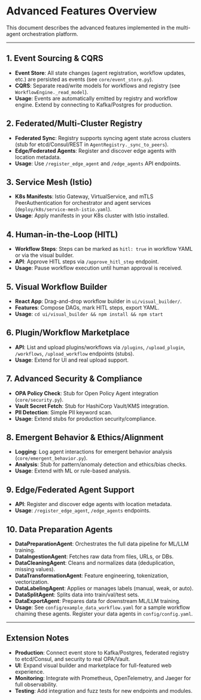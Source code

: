 # Advanced Features Overview

This document describes the advanced features implemented in the multi-agent orchestration platform.

---

## 1. Event Sourcing & CQRS
- **Event Store**: All state changes (agent registration, workflow updates, etc.) are persisted as events (see `core/event_store.py`).
- **CQRS**: Separate read/write models for workflows and registry (see `WorkflowEngine._read_model`).
- **Usage**: Events are automatically emitted by registry and workflow engine. Extend by connecting to Kafka/Postgres for production.

## 2. Federated/Multi-Cluster Registry
- **Federated Sync**: Registry supports syncing agent state across clusters (stub for etcd/Consul/REST in `AgentRegistry._sync_to_peers`).
- **Edge/Federated Agents**: Register and discover edge agents with location metadata.
- **Usage**: Use `/register_edge_agent` and `/edge_agents` API endpoints.

## 3. Service Mesh (Istio)
- **K8s Manifests**: Istio Gateway, VirtualService, and mTLS PeerAuthentication for orchestrator and agent services (`deploy/k8s/service-mesh-istio.yaml`).
- **Usage**: Apply manifests in your K8s cluster with Istio installed.

## 4. Human-in-the-Loop (HITL)
- **Workflow Steps**: Steps can be marked as `hitl: true` in workflow YAML or via the visual builder.
- **API**: Approve HITL steps via `/approve_hitl_step` endpoint.
- **Usage**: Pause workflow execution until human approval is received.

## 5. Visual Workflow Builder
- **React App**: Drag-and-drop workflow builder in `ui/visual_builder/`.
- **Features**: Compose DAGs, mark HITL steps, export YAML.
- **Usage**: `cd ui/visual_builder && npm install && npm start`

## 6. Plugin/Workflow Marketplace
- **API**: List and upload plugins/workflows via `/plugins`, `/upload_plugin`, `/workflows`, `/upload_workflow` endpoints (stubs).
- **Usage**: Extend for UI and real upload support.

## 7. Advanced Security & Compliance
- **OPA Policy Check**: Stub for Open Policy Agent integration (`core/security.py`).
- **Vault Secret Fetch**: Stub for HashiCorp Vault/KMS integration.
- **PII Detection**: Simple PII keyword scan.
- **Usage**: Extend stubs for production security/compliance.

## 8. Emergent Behavior & Ethics/Alignment
- **Logging**: Log agent interactions for emergent behavior analysis (`core/emergent_behavior.py`).
- **Analysis**: Stub for pattern/anomaly detection and ethics/bias checks.
- **Usage**: Extend with ML or rule-based analysis.

## 9. Edge/Federated Agent Support
- **API**: Register and discover edge agents with location metadata.
- **Usage**: `/register_edge_agent`, `/edge_agents` endpoints.

## 10. Data Preparation Agents
- **DataPreparationAgent**: Orchestrates the full data pipeline for ML/LLM training.
- **DataIngestionAgent**: Fetches raw data from files, URLs, or DBs.
- **DataCleaningAgent**: Cleans and normalizes data (deduplication, missing values).
- **DataTransformationAgent**: Feature engineering, tokenization, vectorization.
- **DataLabelingAgent**: Applies or manages labels (manual, weak, or auto).
- **DataSplitAgent**: Splits data into train/val/test sets.
- **DataExportAgent**: Prepares data for downstream ML/LLM training.
- **Usage**: See `config/example_data_workflow.yaml` for a sample workflow chaining these agents. Register your data agents in `config/config.yaml`.

---

## Extension Notes
- **Production**: Connect event store to Kafka/Postgres, federated registry to etcd/Consul, and security to real OPA/Vault.
- **UI**: Expand visual builder and marketplace for full-featured web experience.
- **Monitoring**: Integrate with Prometheus, OpenTelemetry, and Jaeger for full observability.
- **Testing**: Add integration and fuzz tests for new endpoints and modules.